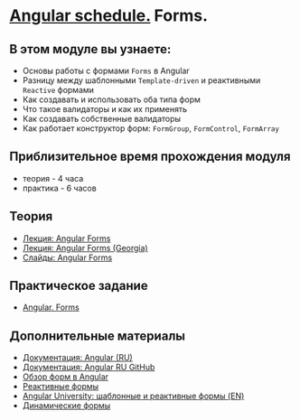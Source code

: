 # [Angular schedule.](../../README.md) Forms.

## В этом модуле вы узнаете:

- Основы работы с формами `Forms` в Angular
- Разницу между шаблонными `Template-driven` и реактивными `Reactive` формами
- Как создавать и использовать оба типа форм
- Что такое валидаторы и как их применять
- Как создавать собственные валидаторы
- Как работает конструктор форм: `FormGroup`, `FormControl`, `FormArray`

## Приблизительное время прохождения модуля

- теория - 4 часа
- практика - 6 часов

## Теория

- [Лекция: Angular Forms](https://www.youtube.com/watch?v=t6kyXkl5qNw)
- [Лекция: Angular Forms (Georgia)](https://www.youtube.com/watch?v=I_1fm5wx7_4)
- [Слайды: Angular Forms](https://slides.com/pavelrazuvalau/angular-forms)

## Практическое задание

- [Angular. Forms](https://github.com/rolling-scopes-school/tasks/blob/master/tasks/angular/forms.md)

## Дополнительные материалы

- [Документация: Angular (RU)](https://angdev.ru/angular)
- [Документация: Angular RU GitHub](https://angular-ru.github.io)
- [Обзор форм в Angular](https://angdev.ru/angular/forms-overview/)
- [Реактивные формы](https://angdev.ru/angular/reactive-forms/)
- [Angular University: шаблонные и реактивные формы (EN)](https://blog.angular-university.io/introduction-to-angular-2-forms-template-driven-vs-model-driven/)
- [Динамические формы](https://angdev.ru/angular/dynamic-form/)
